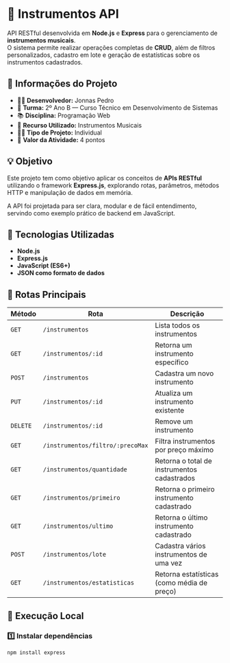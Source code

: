 # 🎵 Instrumentos API

API RESTful desenvolvida em **Node.js** e **Express** para o gerenciamento de **instrumentos musicais**.  
O sistema permite realizar operações completas de **CRUD**, além de filtros personalizados, cadastro em lote e geração de estatísticas sobre os instrumentos cadastrados.

## 🧾 Informações do Projeto

- 🧑‍💻 **Desenvolvedor:** Jonnas Pedro  
- 🏫 **Turma:** 2º Ano B — Curso Técnico em Desenvolvimento de Sistemas  
- 📚 **Disciplina:** Programação Web  
- 🧩 **Recurso Utilizado:** Instrumentos Musicais  
- 🧍‍♂️ **Tipo de Projeto:** Individual  
- 💯 **Valor da Atividade:** 4 pontos  

## 💡 Objetivo

Este projeto tem como objetivo aplicar os conceitos de **APIs RESTful** utilizando o framework **Express.js**, explorando rotas, parâmetros, métodos HTTP e manipulação de dados em memória.

A API foi projetada para ser clara, modular e de fácil entendimento, servindo como exemplo prático de backend em JavaScript.

## 🚀 Tecnologias Utilizadas

- **Node.js**
- **Express.js**
- **JavaScript (ES6+)**
- **JSON como formato de dados**

## 🧭 Rotas Principais

| Método | Rota | Descrição |
|--------|------|-----------|
| `GET` | `/instrumentos` | Lista todos os instrumentos |
| `GET` | `/instrumentos/:id` | Retorna um instrumento específico |
| `POST` | `/instrumentos` | Cadastra um novo instrumento |
| `PUT` | `/instrumentos/:id` | Atualiza um instrumento existente |
| `DELETE` | `/instrumentos/:id` | Remove um instrumento |
| `GET` | `/instrumentos/filtro/:precoMax` | Filtra instrumentos por preço máximo |
| `GET` | `/instrumentos/quantidade` | Retorna o total de instrumentos cadastrados |
| `GET` | `/instrumentos/primeiro` | Retorna o primeiro instrumento cadastrado |
| `GET` | `/instrumentos/ultimo` | Retorna o último instrumento cadastrado |
| `POST` | `/instrumentos/lote` | Cadastra vários instrumentos de uma vez |
| `GET` | `/instrumentos/estatisticas` | Retorna estatísticas (como média de preço) |

## 🧰 Execução Local

### 1️⃣ Instalar dependências
```bash
npm install express


